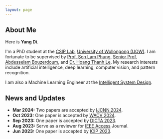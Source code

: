 ```yaml
---
layout: page
---
```


## About Me

Here is **Yang Di**.

I'm a PhD student at the [CSIP Lab](https://www.uow.edu.au/engineering-information-sciences/research/signals-information-and-communications-research-institute-sicom/), [University of Wollongong (UOW)](https://www.uow.edu.au/). I am fortunate to be supervised by [Prof. Son Lam Phung](https://scholars.uow.edu.au/lam-phung), [Senior Prof. Abdesselam Bouzerdoum](https://scholars.uow.edu.au/a-bouzerdoum), and [Dr. Hoang Thanh Le](https://scholars.uow.edu.au/thanh-le-hoang). My research interests include artificial intelligence, deep learning, computer vision, and pattern recognition. 

I am also a Machine Learning Engineer at the [Intelligent System Design](https://isd.ai/). <br>

## News and Updates

- **Mar 2024:** Two papers are accepted by [IJCNN 2024](https://2024.ieeewcci.org/).
- **Oct 2023:** One paper is accepted by [WACV 2024](https://wacv2024.thecvf.com/).
- **Sep 2023:** One paper is accepted by [DICTA 2023](https://www.dictaconference.org/).
- **Aug 2023:** Serve as a reviewer for [IEEE Access](https://ieeeaccess.ieee.org/) Journal.
- **Jun 2023:** One paper is accepted by [ICIP 2023](https://2023.ieeeicip.org/).
